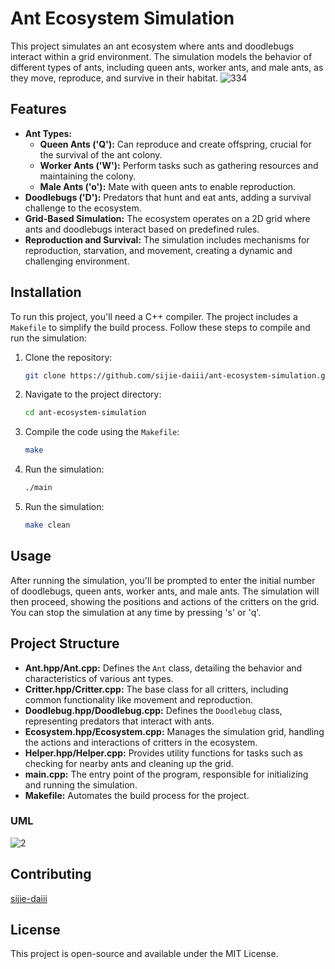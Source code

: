 # Ant Ecosystem Simulation
This project simulates an ant ecosystem where ants and doodlebugs interact within a grid environment. The simulation models the behavior of different types of ants, including queen ants, worker ants, and male ants, as they move, reproduce, and survive in their habitat.
![334](https://github.com/user-attachments/assets/e47252be-d693-458f-84be-dc4060aff0b6)


## Features

- **Ant Types:**
  - **Queen Ants ('Q'):** Can reproduce and create offspring, crucial for the survival of the ant colony.
  - **Worker Ants ('W'):** Perform tasks such as gathering resources and maintaining the colony.
  - **Male Ants ('o'):** Mate with queen ants to enable reproduction.
- **Doodlebugs ('D'):** Predators that hunt and eat ants, adding a survival challenge to the ecosystem.
- **Grid-Based Simulation:** The ecosystem operates on a 2D grid where ants and doodlebugs interact based on predefined rules.
- **Reproduction and Survival:** The simulation includes mechanisms for reproduction, starvation, and movement, creating a dynamic and challenging environment.

## Installation

To run this project, you'll need a C++ compiler. The project includes a `Makefile` to simplify the build process. Follow these steps to compile and run the simulation:

1. Clone the repository:
   ```bash
   git clone https://github.com/sijie-daiii/ant-ecosystem-simulation.git
   ```
2. Navigate to the project directory:
   ```bash
   cd ant-ecosystem-simulation
   ```
3. Compile the code using the `Makefile`:
   ```bash
   make
   ```
4. Run the simulation:
   ```bash
   ./main
   ```
5. Run the simulation:
   ```bash
   make clean
   ``` 


## Usage

After running the simulation, you'll be prompted to enter the initial number of doodlebugs, queen ants, worker ants, and male ants. The simulation will then proceed, showing the positions and actions of the critters on the grid. You can stop the simulation at any time by pressing 's' or 'q'.

## Project Structure

- **Ant.hpp/Ant.cpp:** Defines the `Ant` class, detailing the behavior and characteristics of various ant types.
- **Critter.hpp/Critter.cpp:** The base class for all critters, including common functionality like movement and reproduction.
- **Doodlebug.hpp/Doodlebug.cpp:** Defines the `Doodlebug` class, representing predators that interact with ants.
- **Ecosystem.hpp/Ecosystem.cpp:** Manages the simulation grid, handling the actions and interactions of critters in the ecosystem.
- **Helper.hpp/Helper.cpp:** Provides utility functions for tasks such as checking for nearby ants and cleaning up the grid.
- **main.cpp:** The entry point of the program, responsible for initializing and running the simulation.
- **Makefile:** Automates the build process for the project.

### UML
![2](https://github.com/user-attachments/assets/a9c8ec1f-4f46-4000-b5ee-88ec4f4ca6d2)


## Contributing

[sijie-daiii](https://github.com/sijie-daiii)

## License

This project is open-source and available under the MIT License.

